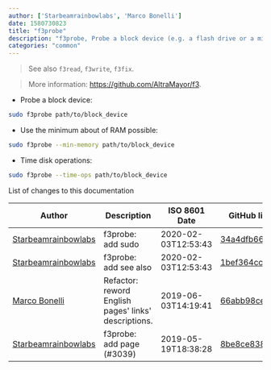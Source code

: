 ```yaml
---
author: ['Starbeamrainbowlabs', 'Marco Bonelli']
date: 1580730823
title: "f3probe"
description: "f3probe, Probe a block device (e.g. a flash drive or a microSD card) for counterfeit flash memory."
categories: "common"
---
```

> See also `f3read`, `f3write`, `f3fix`.

> More information: <https://github.com/AltraMayor/f3>.

- Probe a block device:

```bash
sudo f3probe path/to/block_device
```

- Use the minimum about of RAM possible:

```bash
sudo f3probe --min-memory path/to/block_device
```

- Time disk operations:

```bash
sudo f3probe --time-ops path/to/block_device
```
List of changes to this documentation


Author | Description | ISO 8601 Date | GitHub link
------|-----|-----|-----
[Starbeamrainbowlabs](mailto:sbrl@starbeamrainbowlabs.com) | f3probe: add sudo | 2020-02-03T12:53:43 | [34a4dfb6662e](https://github.com/tldr-pages/tldr/commit/34a4dfb6662e70364a8b3d87140909e6783d2dc0)
[Starbeamrainbowlabs](mailto:sbrl@starbeamrainbowlabs.com) | f3probe: add see also | 2020-02-03T12:53:43 | [1bef364ccbb6](https://github.com/tldr-pages/tldr/commit/1bef364ccbb62e98b3ce7caa2e4e3be6432de0aa)
[Marco Bonelli](mailto:marco@mebeim.net) | Refactor: reword English pages' links' descriptions. | 2019-06-03T14:19:41 | [66abb98ce935](https://github.com/tldr-pages/tldr/commit/66abb98ce935c0f4516bf30c4d6da72180d5a3ab)
[Starbeamrainbowlabs](mailto:sbrl@starbeamrainbowlabs.com) | f3probe: add page (#3039) | 2019-05-19T18:38:28 | [8be8ce83804c](https://github.com/tldr-pages/tldr/commit/8be8ce83804cb86b1ce3c88efdb73a63e6e833bc)

